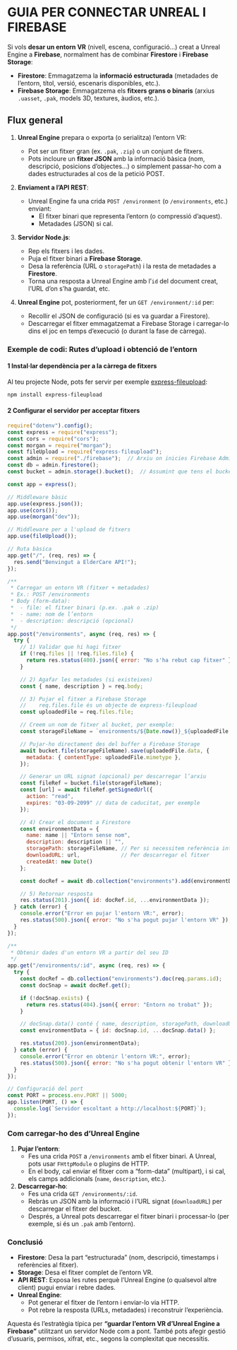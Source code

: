 # GUIA PER CONNECTAR UNREAL I FIREBASE

Si vols **desar un entorn VR** (nivell, escena, configuració…) creat a Unreal Engine a **Firebase**, normalment has de combinar **Firestore** i **Firebase Storage**:

- **Firestore**: Emmagatzema la **informació estructurada** (metadades de l’entorn, títol, versió, escenaris disponibles, etc.).  
- **Firebase Storage**: Emmagatzema els **fitxers grans o binaris** (arxius `.uasset`, `.pak`, models 3D, textures, àudios, etc.).

## Flux general

1. **Unreal Engine** prepara o exporta (o serialitza) l’entorn VR:  
   - Pot ser un fitxer gran (ex. `.pak`, `.zip`) o un conjunt de fitxers.  
   - Pots incloure un **fitxer JSON** amb la informació bàsica (nom, descripció, posicions d’objectes…) o simplement passar-ho com a dades estructurades al cos de la petició POST.

2. **Enviament a l’API REST**:  
   - Unreal Engine fa una crida `POST /environment` (o `/environments`, etc.) enviant:  
     - El fitxer binari que representa l’entorn (o compressió d’aquest).  
     - Metadades (JSON) si cal.  

3. **Servidor Node.js**:  
   - Rep els fitxers i les dades.  
   - Puja el fitxer binari a **Firebase Storage**.  
   - Desa la referència (URL o `storagePath`) i la resta de metadades a **Firestore**.  
   - Torna una resposta a Unreal Engine amb l’`id` del document creat, l’URL d’on s’ha guardat, etc.

4. **Unreal Engine** pot, posteriorment, fer un `GET /environment/:id` per:  
   - Recollir el JSON de configuració (si es va guardar a Firestore).  
   - Descarregar el fitxer emmagatzemat a Firebase Storage i carregar-lo dins el joc en temps d’execució (o durant la fase de càrrega).

### Exemple de codi: Rutes d’upload i obtenció de l’entorn

#### 1 Instal·lar dependència per a la càrrega de fitxers

Al teu projecte Node, pots fer servir per exemple [express-fileupload](https://www.npmjs.com/package/express-fileupload):
```bash
npm install express-fileupload
```

#### 2 Configurar el servidor per acceptar fitxers

```js
require("dotenv").config();
const express = require("express");
const cors = require("cors");
const morgan = require("morgan");
const fileUpload = require("express-fileupload");
const admin = require("./firebase");  // Arxiu on inicies Firebase Admin
const db = admin.firestore();
const bucket = admin.storage().bucket();  // Assumint que tens el bucket per defecte configurat

const app = express();

// Middleware bàsic
app.use(express.json());
app.use(cors());
app.use(morgan("dev"));

// Middleware per a l'upload de fitxers
app.use(fileUpload());

// Ruta bàsica
app.get("/", (req, res) => {
  res.send("Benvingut a ElderCare API!");
});

/**
 * Carregar un entorn VR (fitxer + metadades)
 * Ex.: POST /environments
 * Body (form-data):
 *  - file: el fitxer binari (p.ex. .pak o .zip)
 *  - name: nom de l’entorn
 *  - description: descripció (opcional)
 */
app.post("/environments", async (req, res) => {
  try {
    // 1) Validar que hi hagi fitxer
    if (!req.files || !req.files.file) {
      return res.status(400).json({ error: "No s'ha rebut cap fitxer" });
    }

    // 2) Agafar les metadades (si existeixen)
    const { name, description } = req.body;

    // 3) Pujar el fitxer a Firebase Storage
    //    req.files.file és un objecte de express-fileupload
    const uploadedFile = req.files.file;

    // Creem un nom de fitxer al bucket, per exemple:
    const storageFileName = `environments/${Date.now()}_${uploadedFile.name}`;

    // Pujar-ho directament des del buffer a Firebase Storage
    await bucket.file(storageFileName).save(uploadedFile.data, {
      metadata: { contentType: uploadedFile.mimetype },
    });

    // Generar un URL signat (opcional) per descarregar l’arxiu
    const fileRef = bucket.file(storageFileName);
    const [url] = await fileRef.getSignedUrl({
      action: "read",
      expires: "03-09-2099" // data de caducitat, per exemple
    });

    // 4) Crear el document a Firestore
    const environmentData = {
      name: name || "Entorn sense nom",
      description: description || "",
      storagePath: storageFileName, // Per si necessitem referència interna
      downloadURL: url,             // Per descarregar el fitxer
      createdAt: new Date()
    };

    const docRef = await db.collection("environments").add(environmentData);

    // 5) Retornar resposta
    res.status(201).json({ id: docRef.id, ...environmentData });
  } catch (error) {
    console.error("Error en pujar l'entorn VR:", error);
    res.status(500).json({ error: "No s'ha pogut pujar l'entorn VR" });
  }
});

/**
 * Obtenir dades d'un entorn VR a partir del seu ID
 */
app.get("/environments/:id", async (req, res) => {
  try {
    const docRef = db.collection("environments").doc(req.params.id);
    const docSnap = await docRef.get();

    if (!docSnap.exists) {
      return res.status(404).json({ error: "Entorn no trobat" });
    }

    // docSnap.data() conté { name, description, storagePath, downloadURL, createdAt, ...}
    const environmentData = { id: docSnap.id, ...docSnap.data() };

    res.status(200).json(environmentData);
  } catch (error) {
    console.error("Error en obtenir l'entorn VR:", error);
    res.status(500).json({ error: "No s'ha pogut obtenir l'entorn VR" });
  }
});

// Configuració del port
const PORT = process.env.PORT || 5000;
app.listen(PORT, () => {
  console.log(`Servidor escoltant a http://localhost:${PORT}`);
});
```

### Com carregar-ho des d’Unreal Engine
1. **Pujar l’entorn**:  
   - Fes una crida `POST` a `/environments` amb el fitxer binari. A Unreal, pots usar `FHttpModule` o plugins de HTTP.  
   - En el body, cal enviar el fitxer com a “form-data” (multipart), i si cal, els camps addicionals (`name`, `description`, etc.).  
2. **Descarregar-ho**:  
   - Fes una crida `GET /environments/:id`.  
   - Rebràs un JSON amb la informació i l’URL signat (`downloadURL`) per descarregar el fitxer del bucket.  
   - Després, a Unreal pots descarregar el fitxer binari i processar-lo (per exemple, si és un `.pak` amb l’entorn).  

### Conclusió
- **Firestore**: Desa la part “estructurada” (nom, descripció, timestamps i referències al fitxer).  
- **Storage**: Desa el fitxer complet de l’entorn VR.  
- **API REST**: Exposa les rutes perquè l’Unreal Engine (o qualsevol altre client) pugui enviar i rebre dades.  
- **Unreal Engine**:  
  - Pot generar el fitxer de l’entorn i enviar-lo via HTTP.  
  - Pot rebre la resposta (URLs, metadades) i reconstruir l’experiència.  

Aquesta és l’estratègia típica per **“guardar l’entorn VR d’Unreal Engine a Firebase”** utilitzant un servidor Node com a pont. També pots afegir gestió d’usuaris, permisos, xifrat, etc., segons la complexitat que necessitis.